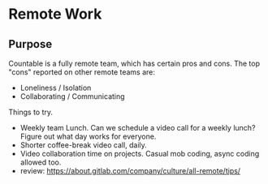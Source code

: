 
# Remote Work

## Purpose

Countable is a fully remote team, which has certain pros and cons. The top "cons" reported on other remote teams are:

  * Loneliness / Isolation
  * Collaborating / Communicating
  
Things to try.

  * Weekly team Lunch. Can we schedule a video call for a weekly lunch? Figure out what day works for everyone.
  * Shorter coffee-break video call, daily.
  * Video collaboration time on projects. Casual mob coding, async coding allowed too.
  * review: https://about.gitlab.com/company/culture/all-remote/tips/
